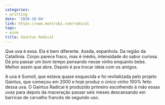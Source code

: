 ```yaml
---
categories:
- writting
date: '2020-10-04'
link: https://www.montrubi.com/radical
tags:
- wine
title: Gaintus Radical
---
```


Que uva é essa. Ela é bem diferente. Azeda, espanhola. Da região da Catalônia. Corpo parece fraco, mas é médio, intensidade do sabor curiosa. Dá pra passar um bom tempo pensando nesse vinho enquanto bebe. Melhor assim que abre. Depois é pra trocar ideia com os amigos.

A uva é Sumoll, que estava quase esquecida e foi revitalizada pelo projeto Gaintus, que começou em 2000 e hoje produz o único vinho 100% feito dessa uva. O Gaintus Radical é produzido primeiro escolhendo à mão essas uvas para depois da maceração passar seis meses descansando em barricas de carvalho francês de segundo uso.

